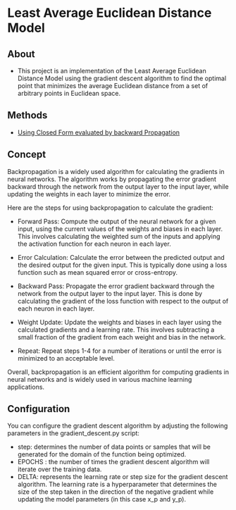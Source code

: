 # Least Average Euclidean Distance Model

## About

- This project is an implementation of the Least Average Euclidean Distance Model using the gradient descent algorithm to find the optimal point that minimizes the average Euclidean distance from a set of arbitrary points in Euclidean space.

## Methods

- [Using Closed Form evaluated by backward Propagation](link)

## Concept

Backpropagation is a widely used algorithm for calculating the gradients in neural networks. The algorithm works by propagating the error gradient backward through the network from the output layer to the input layer, while updating the weights in each layer to minimize the error.

Here are the steps for using backpropagation to calculate the gradient:

- Forward Pass: Compute the output of the neural network for a given input, using the current values of the weights and biases in each layer. This involves calculating the weighted sum of the inputs and applying the activation function for each neuron in each layer.

- Error Calculation: Calculate the error between the predicted output and the desired output for the given input. This is typically done using a loss function such as mean squared error or cross-entropy.

- Backward Pass: Propagate the error gradient backward through the network from the output layer to the input layer. This is done by calculating the gradient of the loss function with respect to the output of each neuron in each layer.

- Weight Update: Update the weights and biases in each layer using the calculated gradients and a learning rate. This involves subtracting a small fraction of the gradient from each weight and bias in the network.

- Repeat: Repeat steps 1-4 for a number of iterations or until the error is minimized to an acceptable level.

Overall, backpropagation is an efficient algorithm for computing gradients in neural networks and is widely used in various machine learning applications.

## Configuration

You can configure the gradient descent algorithm by adjusting the following parameters in the gradient_descent.py script:

- step: determines the number of data points or samples that will be generated for the domain of the function being optimized.
- EPOCHS : the number of times the gradient descent algorithm will iterate over the training data.
- DELTA: represents the learning rate or step size for the gradient descent algorithm. The learning rate is a hyperparameter that determines the size of the step taken in the direction of the negative gradient while updating the model parameters (in this case x_p and y_p).
